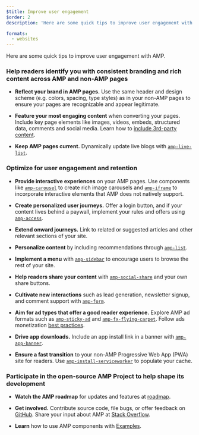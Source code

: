 ```yaml
---
$title: Improve user engagement
$order: 2
description: 'Here are some quick tips to improve user engagement with AMP. Help readers identify you with consistent branding and rich content across AMP and non-AMP pages'

formats:
  - websites
---
```


Here are some quick tips to improve user engagement with AMP.

### Help readers identify you with consistent branding and rich content across AMP and non-AMP pages

- **Reflect your brand in AMP pages.** Use the same header and design scheme (e.g. colors, spacing, type styles) as in your non-AMP pages to ensure your pages are recognizable and appear legitimate.

- **Feature your most engaging content** when converting your pages. Include key page elements like images, videos, embeds, structured data, comments and social media. Learn how to [include 3rd-party content](../../../documentation/guides-and-tutorials/develop/media_iframes_3p/third_party_components.md).

- **Keep AMP pages current.** Dynamically update live blogs with [`amp-live-list`](../../../documentation/components/reference/amp-live-list.md).

### Optimize for user engagement and retention

- **Provide interactive experiences** on your AMP pages. Use components like [`amp-carousel`](../../../documentation/components/reference/amp-carousel.md) to create rich image carousels and [`amp-iframe`](../../../documentation/components/reference/amp-iframe.md) to
  incorporate interactive elements that AMP does not natively support.

- **Create personalized user journeys.** Offer a login button, and if your content
  lives behind a paywall, implement your rules and offers using [`amp-access`](../../../documentation/components/reference/amp-access.md).

- **Extend onward journeys.** Link to related or suggested articles and other
  relevant sections of your site.

- **Personalize content** by including recommendations through [`amp-list`](../../../documentation/components/reference/amp-list.md).

- **Implement a menu** with [`amp-sidebar`](../../../documentation/components/reference/amp-sidebar.md) to encourage users to browse the rest
  of your site.

- **Help readers share your content** with [`amp-social-share`](../../../documentation/components/reference/amp-social-share.md) and your
  own share buttons.

- **Cultivate new interactions** such as lead generation, newsletter signup, and
  comment support with [`amp-form`](../../../documentation/components/reference/amp-form.md).

- **Aim for ad types that offer a good reader experience.** Explore AMP ad
  formats such as [`amp-sticky-ad`](../../../documentation/components/reference/amp-sticky-ad.md) and [`amp-fx-flying-carpet`](../../../documentation/components/reference/amp-fx-flying-carpet.md). Follow ads
  monetization [best practices](../../../documentation/guides-and-tutorials/develop/monetization/index.md).

- **Drive app downloads.** Include an app install link in a banner with
  [`amp-app-banner`](../../../documentation/components/reference/amp-app-banner.md).

- **Ensure a fast transition** to your non-AMP Progressive Web App (PWA) site for
  readers. Use [`amp-install-serviceworker`](../../../documentation/components/reference/amp-install-serviceworker.md) to populate your cache.

### Participate in the open-source AMP Project to help shape its development

- **Watch the AMP roadmap** for updates and features at [roadmap](../../../community/roadmap.html).

- **Get involved.** Contribute source code, file bugs, or offer feedback
  on [GitHub](https://github.com/ampproject/amphtml/blob/master/CONTRIBUTING.md). Share your input about AMP at [Stack Overflow](https://stackoverflow.com/questions/tagged/amp-html).

- **Learn** how to use AMP components with [Examples](../../../documentation/examples/index.html).
